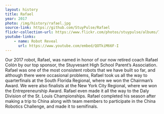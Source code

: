 ```yaml
---
layout: history
title: Rafael
year: 2017
photo: /img/history/rafael.jpg
source-link: https://github.com/StuyPulse/Rafael
flickr-collection-url: https://www.flickr.com/photos/stuypulse/albums/72157685563341536
youtube-links:
    - name: Robot Reveal
      url: https://www.youtube.com/embed/QOTkiM66F-I
---
```

Our 2017 robot, Rafael, was named in honor of our now retired coach Rafael Colón by our top sponsor, the Stuyvesant High School Parent’s Association. Rafael was one of the most consistent robots that we have built so far, and although there were occasional problems, Rafael took us all the way to quarterfinals at the South Florida Regional, where we won the Chairman’s Award. We were also finalists at the New York City Regional, where we won the Entrepreneurship Award. Rafael even made it all the way to the Daly Division of the St. Louis Championships. Rafael completed his season after making a trip to China along with team members to participate in the China Robotics Challenge, and made it to semifinals.
